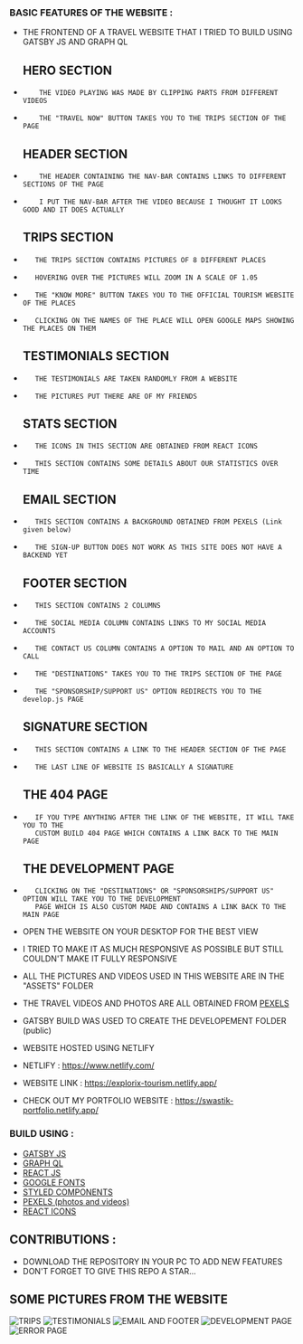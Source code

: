 ### BASIC FEATURES OF THE WEBSITE : 
- THE FRONTEND OF A TRAVEL WEBSITE THAT I TRIED TO BUILD USING GATSBY JS AND GRAPH QL
    ## HERO SECTION
-         THE VIDEO PLAYING WAS MADE BY CLIPPING PARTS FROM DIFFERENT VIDEOS
-         THE "TRAVEL NOW" BUTTON TAKES YOU TO THE TRIPS SECTION OF THE PAGE
    ## HEADER SECTION
-         THE HEADER CONTAINING THE NAV-BAR CONTAINS LINKS TO DIFFERENT SECTIONS OF THE PAGE
-         I PUT THE NAV-BAR AFTER THE VIDEO BECAUSE I THOUGHT IT LOOKS GOOD AND IT DOES ACTUALLY
    ## TRIPS SECTION
-        THE TRIPS SECTION CONTAINS PICTURES OF 8 DIFFERENT PLACES
-        HOVERING OVER THE PICTURES WILL ZOOM IN A SCALE OF 1.05
-        THE "KNOW MORE" BUTTON TAKES YOU TO THE OFFICIAL TOURISM WEBSITE OF THE PLACES
-        CLICKING ON THE NAMES OF THE PLACE WILL OPEN GOOGLE MAPS SHOWING THE PLACES ON THEM
    ## TESTIMONIALS SECTION
-        THE TESTIMONIALS ARE TAKEN RANDOMLY FROM A WEBSITE
-        THE PICTURES PUT THERE ARE OF MY FRIENDS
    ## STATS SECTION
-        THE ICONS IN THIS SECTION ARE OBTAINED FROM REACT ICONS
-        THIS SECTION CONTAINS SOME DETAILS ABOUT OUR STATISTICS OVER TIME
    ## EMAIL SECTION
-        THIS SECTION CONTAINS A BACKGROUND OBTAINED FROM PEXELS (Link given below)
-        THE SIGN-UP BUTTON DOES NOT WORK AS THIS SITE DOES NOT HAVE A BACKEND YET
    ## FOOTER SECTION
-        THIS SECTION CONTAINS 2 COLUMNS
-        THE SOCIAL MEDIA COLUMN CONTAINS LINKS TO MY SOCIAL MEDIA ACCOUNTS
-        THE CONTACT US COLUMN CONTAINS A OPTION TO MAIL AND AN OPTION TO CALL
-        THE "DESTINATIONS" TAKES YOU TO THE TRIPS SECTION OF THE PAGE
-        THE "SPONSORSHIP/SUPPORT US" OPTION REDIRECTS YOU TO THE develop.js PAGE
    ## SIGNATURE SECTION
-        THIS SECTION CONTAINS A LINK TO THE HEADER SECTION OF THE PAGE
-        THE LAST LINE OF WEBSITE IS BASICALLY A SIGNATURE
    ## THE 404 PAGE
-        IF YOU TYPE ANYTHING AFTER THE LINK OF THE WEBSITE, IT WILL TAKE YOU TO THE 
         CUSTOM BUILD 404 PAGE WHICH CONTAINS A LINK BACK TO THE MAIN PAGE
    ## THE DEVELOPMENT PAGE
-        CLICKING ON THE "DESTINATIONS" OR "SPONSORSHIPS/SUPPORT US" OPTION WILL TAKE YOU TO THE DEVELOPMENT 
         PAGE WHICH IS ALSO CUSTOM MADE AND CONTAINS A LINK BACK TO THE MAIN PAGE

- OPEN THE WEBSITE ON YOUR DESKTOP FOR THE BEST VIEW
- I TRIED TO MAKE IT AS MUCH RESPONSIVE AS POSSIBLE BUT STILL COULDN'T MAKE IT FULLY RESPONSIVE

- ALL THE PICTURES AND VIDEOS USED IN THIS WEBSITE ARE IN THE "ASSETS" FOLDER
- THE TRAVEL VIDEOS AND PHOTOS ARE ALL OBTAINED FROM [PEXELS](https://www.pexels.com/)

- GATSBY BUILD WAS USED TO CREATE THE DEVELOPEMENT FOLDER (public)
- WEBSITE HOSTED USING NETLIFY

- NETLIFY : https://www.netlify.com/
- WEBSITE LINK : https://explorix-tourism.netlify.app/

- CHECK OUT MY PORTFOLIO WEBSITE : https://swastik-portfolio.netlify.app/

### BUILD USING :
- [GATSBY JS](https://www.gatsbyjs.com/)
- [GRAPH QL](https://graphql.org/)
- [REACT JS](https://reactjs.org/)
- [GOOGLE FONTS](https://fonts.google.com/)
- [STYLED COMPONENTS](https://styled-components.com/)
- [PEXELS (photos and videos)](https://www.pexels.com/)
- [REACT ICONS](https://react-icons.github.io/react-icons/)


## CONTRIBUTIONS : 
- DOWNLOAD THE REPOSITORY IN YOUR PC TO ADD NEW FEATURES
- DON'T FORGET TO GIVE THIS REPO A STAR...

## SOME PICTURES FROM THE WEBSITE

![TRIPS](https://user-images.githubusercontent.com/69300297/127906361-d9e9914c-05b9-4b17-8a7c-594c97295470.PNG)
![TESTIMONIALS](https://user-images.githubusercontent.com/69300297/127906548-dd21038e-aeba-49b2-9d23-3123848bab39.PNG)
![EMAIL AND FOOTER](https://user-images.githubusercontent.com/69300297/127906563-b18843cd-61c1-4c5e-87a9-db34ea87bb2a.PNG)
![DEVELOPMENT PAGE](https://user-images.githubusercontent.com/69300297/127906556-f67b61cb-1dbd-4cfa-a9b2-eabb5df5300b.PNG)
![ERROR PAGE](https://user-images.githubusercontent.com/69300297/127906571-d49833d3-dad2-4a66-af37-9b21b72cdebe.PNG)
